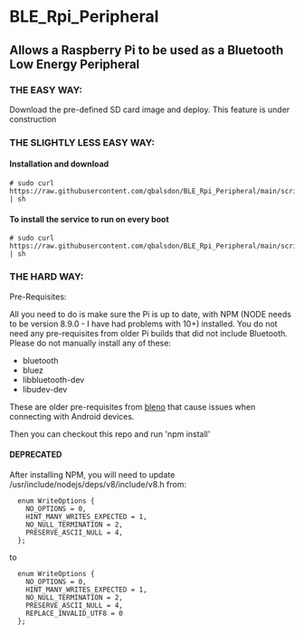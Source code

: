 # BLE_Rpi_Peripheral
## Allows a Raspberry Pi to be used as a Bluetooth Low Energy Peripheral
### THE EASY WAY:
Download the pre-defined SD card image and deploy. This feature is under construction

### THE SLIGHTLY LESS EASY WAY:

#### Installation and download

```
# sudo curl https://raw.githubusercontent.com/qbalsdon/BLE_Rpi_Peripheral/main/scripts/setup.sh | sh
```

#### To install the service to run on every boot

```
# sudo curl https://raw.githubusercontent.com/qbalsdon/BLE_Rpi_Peripheral/main/scripts/installService.sh | sh
```

### THE HARD WAY:
Pre-Requisites:


All you need to do is make sure the Pi is up to date, with NPM (NODE needs to be version 8.9.0 - I have had problems with 10+) installed. You do not need any pre-requisites from older Pi builds that did not include Bluetooth. Please do not manually install any of these: 

- bluetooth
- bluez
- libbluetooth-dev
- libudev-dev

These are older pre-requisites from [bleno](https://github.com/sandeepmistry/bleno) that cause issues when connecting with Android devices.

Then you can checkout this repo and run 'npm install'

#### DEPRECATED
After installing NPM, you will need to update /usr/include/nodejs/deps/v8/include/v8.h from:

```
  enum WriteOptions {
    NO_OPTIONS = 0,
    HINT_MANY_WRITES_EXPECTED = 1,
    NO_NULL_TERMINATION = 2,
    PRESERVE_ASCII_NULL = 4,
  };
```

to

```
  enum WriteOptions {
    NO_OPTIONS = 0,
    HINT_MANY_WRITES_EXPECTED = 1,
    NO_NULL_TERMINATION = 2,
    PRESERVE_ASCII_NULL = 4,
    REPLACE_INVALID_UTF8 = 0
  };
```


